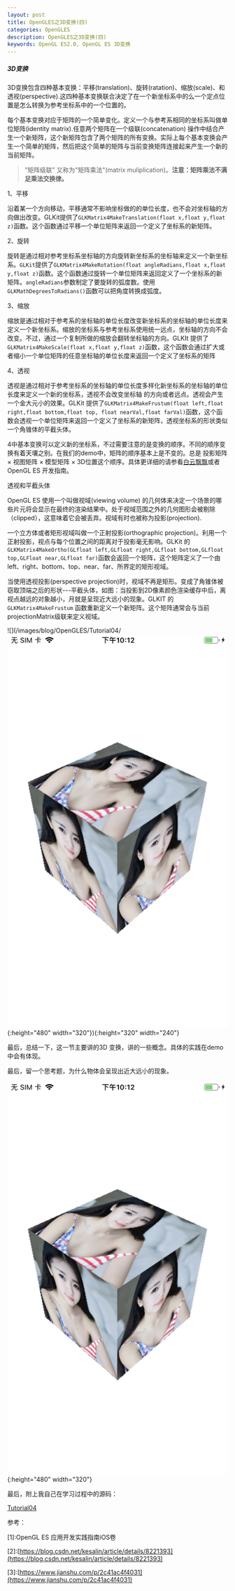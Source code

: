 ```yaml
---
layout: post   
title: OpenGLES之3D变换(四)  
categories: OpenGLES
description: OpenGLES之3D变换(四)
keywords: OpenGL ES2.0, OpenGL ES 3D变换
---
```


<h5>3D变换</h5>



3D变换包含四种基本变换：平移(translation)、旋转(ratation)、缩放(scale)、和透视(perspective).这四种基本变换联合决定了在一个新坐标系中的么一个定点位置是怎么转换为参考坐标系中的一个位置的。




每个基本变换对应于矩阵的一个简单变化。定义一个与参考系相同的坐标系叫做单位矩阵(identity  matrix).任意两个矩阵在一个级联(concatenation) 操作中结合产生一个新矩阵，这个新矩阵包含了两个矩阵的所有变换。实际上每个基本变换会产生一个简单的矩阵，然后把这个简单的矩阵与当前变换矩阵连接起来产生一个新的当前矩阵。



> "矩阵级联" 又称为"矩阵乘法"(matrix muliplication)。<b>注意：矩阵乘法不满足乘法交换律。</b>



1、平移


沿着某一个方向移动，平移通常不影响坐标做的的单位长度，也不会对坐标轴的方向做出改变。GLKit提供了`GLKMatrix4MakeTranslation(float x,float y,float z)`函数。这个函数通过平移一个单位矩阵来返回一个定义了坐标系的新矩阵。



2、旋转


旋转是通过相对参考坐标系坐标轴的方向旋转新坐标系的坐标轴来定义一个新坐标系。`GLKit`提供了`GLKMatrix4MakeRotation(float angleRadians,float x,float y,float z)`函数。这个函数通过旋转一个单位矩阵来返回定义了一个坐标系的新矩阵。`angleRadians`参数制定了要旋转的弧度数。使用`GLKMathDegreesToRadians()`函数可以把角度转换成弧度。



3、缩放


缩放是通过相对于参考系的坐标轴的单位长度改变新坐标系的坐标轴的单位长度来定义一个新坐标系。缩放的坐标系与参考坐标系使用统一远点，坐标轴的方向不会改变。不过，通过一个复制所做的缩放会翻转坐标轴的方向。GLKIt 提供了`GLKMatrix4MakeScale(float x,float y,float z)`函数，这个函数会通过扩大或者缩小一个单位矩阵的任意坐标轴的单位长度来返回一个定义了坐标系的矩阵



4、透视


透视是通过相对于参考坐标系的坐标轴的单位长度多样化新坐标系的坐标轴的单位长度来定义一个新的坐标系，透视不会改变坐标轴 的方向或者远点。透视会产生一个金大元小的效果。GLKit 提供了`GLKMatrix4MakeFrustum(float left,float right,float bottom,float top, float nearVal,float farVal)`函数，这个函数会透视一个单位矩阵来返回一个定义了坐标系的新矩阵，透视坐标系的形状类似一个角锥体的平截头体。




4中基本变换可以定义新的坐标系，不过需要注意的是变换的顺序。不同的顺序变换有着天壤之别。在我们的demo中，矩阵的顺序基本上是不变的。总是 投影矩阵 × 视图矩阵 × 模型矩阵 × 3D位置这个顺序。具体更详细的请参看[白云飘飘](https://blog.csdn.net/kesalin/article/details/7168967)或者OpenGL ES 开发指南。



透视和平截头体



OpenGL ES  使用一个叫做视域(viewing volume) 的几何体来决定一个场景的哪些片元将会显示在最终的渲染结果中。处于视域范围之外的几何图形会被剔除（clipped），这意味着它会被丢弃。视域有时也被称为投影(projection).




一个立方体或者矩形视域叫做一个正射投影(orthographic projection)。利用一个正射投影，视点与每个位置之间的距离对于投影毫无影响。GLKit 的`GLKMatrix4MakeOrtho(GLfloat left,GLfloat right,GLfloat bottom,GLfloat top,GLFloat near,GLfloat far)`函数会返回一个矩阵，这个矩阵定义了一个由left、right、bottom、top、near、far、所界定的矩形视域。


当使用透视投影(perspective projection)时，视域不再是矩形。变成了角锥体被窃取顶端之后的形状---平截头体，如图：当投影到2D像素颜色渲染缓存中后，离视点越远的对象越小，月就是呈现近大远小的现象。GLKIT 的`GLKMatrix4MakeFrustum` 函数重新定义一个新矩阵。这个矩阵通常会与当前projectionMatrix级联来定义视域。

![](/images/blog/OpenGLES/Tutorial04/![](/images/blog/OpenGLES/Tutorial04/20190716220750.png){:height="480" width="320"}){:height="320" width="240"}



最后，总结一下，这一节主要讲的3D 变换，讲的一些概念。具体的实践在demo 中会有体现。



最后，留一个思考题，为什么物体会呈现出近大远小的现象。


![](/images/blog/OpenGLES/Tutorial04/20190716220750.png){:height="480" width="320"}


最后，附上我自己在学习过程中的源码：


[Tutorial04](https://github.com/heyonly/OpenGLES2.0/tree/master/Tutorial04)



参考：

[1]\:OpenGL ES 应用开发实践指南iOS卷



[2]\:[https://blog.csdn.net/kesalin/article/details/8221393](https://blog.csdn.net/kesalin/article/details/8221393)




[3]\:[https://www.jianshu.com/p/2c41ac4f4031](https://www.jianshu.com/p/2c41ac4f4031)



